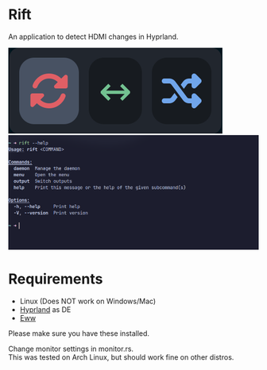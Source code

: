 # Rift
An application to detect HDMI changes in Hyprland.

![Rift Menu Screenshot](screenshots/Rift_menu_screenshot_cropped1.png)
![Rift Cli Screenshot](screenshots/Rift_cli_screenshot.png)


# Requirements
- Linux (Does NOT work on Windows/Mac)
- [Hyprland](https://github.com/hyprwm/Hyprland) as DE
- [Eww](https://github.com/elkowar/eww)

Please make sure you have these installed.


Change monitor settings in monitor.rs. \
This was tested on Arch Linux, but should work fine on other distros.
